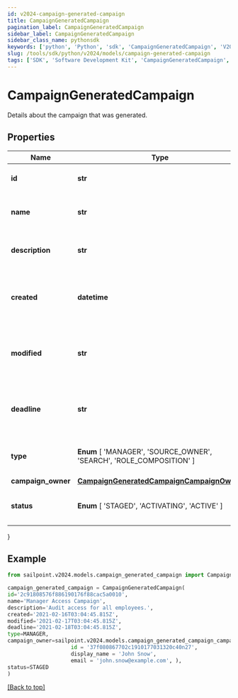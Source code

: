 ```yaml
---
id: v2024-campaign-generated-campaign
title: CampaignGeneratedCampaign
pagination_label: CampaignGeneratedCampaign
sidebar_label: CampaignGeneratedCampaign
sidebar_class_name: pythonsdk
keywords: ['python', 'Python', 'sdk', 'CampaignGeneratedCampaign', 'V2024CampaignGeneratedCampaign'] 
slug: /tools/sdk/python/v2024/models/campaign-generated-campaign
tags: ['SDK', 'Software Development Kit', 'CampaignGeneratedCampaign', 'V2024CampaignGeneratedCampaign']
---
```


# CampaignGeneratedCampaign

Details about the campaign that was generated.

## Properties

Name | Type | Description | Notes
------------ | ------------- | ------------- | -------------
**id** | **str** | The unique ID of the campaign. | [required]
**name** | **str** | Human friendly name of the campaign. | [required]
**description** | **str** | Extended description of the campaign. | [required]
**created** | **datetime** | The date and time the campaign was created. | [required]
**modified** | **str** | The date and time the campaign was last modified. | [optional] 
**deadline** | **str** | The date and time when the campaign must be finished by. | [optional] 
**type** |  **Enum** [  'MANAGER',    'SOURCE_OWNER',    'SEARCH',    'ROLE_COMPOSITION' ] | The type of campaign that was generated. | [required]
**campaign_owner** | [**CampaignGeneratedCampaignCampaignOwner**](campaign-generated-campaign-campaign-owner) |  | [required]
**status** |  **Enum** [  'STAGED',    'ACTIVATING',    'ACTIVE' ] | The current status of the campaign. | [required]
}

## Example

```python
from sailpoint.v2024.models.campaign_generated_campaign import CampaignGeneratedCampaign

campaign_generated_campaign = CampaignGeneratedCampaign(
id='2c91808576f886190176f88cac5a0010',
name='Manager Access Campaign',
description='Audit access for all employees.',
created='2021-02-16T03:04:45.815Z',
modified='2021-02-17T03:04:45.815Z',
deadline='2021-02-18T03:04:45.815Z',
type=MANAGER,
campaign_owner=sailpoint.v2024.models.campaign_generated_campaign_campaign_owner.CampaignGenerated_campaign_campaignOwner(
                    id = '37f080867702c1910177031320c40n27', 
                    display_name = 'John Snow', 
                    email = 'john.snow@example.com', ),
status=STAGED
)

```
[[Back to top]](#) 

